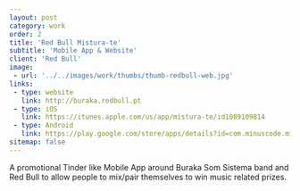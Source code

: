 ```yaml
---
layout: post
category: work
order: 2
title: 'Red Bull Mistura-te'
subtitle: 'Mobile App & Website'
client: 'Red Bull'
image:
 - url: '../../images/work/thumbs/thumb-redbull-web.jpg'
links:
 - type: website
   link: http://buraka.redbull.pt
 - type: iOS
   link: https://itunes.apple.com/us/app/mistura-te/id1089109814
 - type: Android
   link: https://play.google.com/store/apps/details?id=com.minuscode.mistura_te
sitemap: false
---
```


A promotional Tinder like Mobile App around Buraka Som Sistema band and Red Bull to allow people to mix/pair themselves to win music related prizes.
